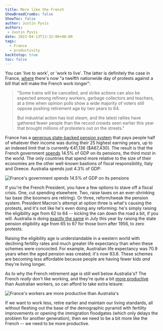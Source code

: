 ```yaml
---
title: More like the French
ShowBreadCrumbs: false
ShowToc: false
author: Justin Pyvis
authors: 
 - Justin Pyvis
date: 2023-04-13T13:32:00+08:00
tags:
  - France
  - productivity
backtotop: true
toc: false
---
```

You can 'live to work', or 'work to live'. The latter is definitely the case in France, [where](https://www.reuters.com/world/europe/france-witness-12th-nationwide-strike-against-macrons-pension-law-2023-04-13/) there's now "a twelfth nationwide day of protests against a bill that will make the French work longer":

> "Some trains will be cancelled, and strike actions can also be expected among refinery workers, garbage collectors and teachers, at a time when opinion polls show a wide majority of voters still oppose pushing retirement age by two years to 64.
> 
> But industrial action has lost steam, and the latest rallies have gathered fewer people than the record crowds seen earlier this year that brought millions of protesters out on the streets."

France has a [generous state-backed pension system](https://www.cleiss.fr/docs/regimes/regime_france/an_3.html) that pays people half of whatever their income was during their 25 highest earning years, up to an indexed limit that is currently €41,136 ($A67,430). The result is that the French government [spends](https://data.oecd.org/socialexp/pension-spending.htm) 14.5% of GDP on its pensions, the third most in the world. The only countries that spend more relative to the size of their economies are the other well-known bastions of fiscal responsibility, Italy and Greece. Australia spends just 4.3% of GDP:

![France's government spends 14.5% of GDP on its pensions](/images/pension-spending-oecd-2020.jpg)

If you're the French President, you have a few options to stave off a fiscal crisis. One, cut spending elsewhere. Two, raise taxes on an ever-shrinking tax base (the boomers are retiring). Or three, reform/tweak the pension system. President Macron's attempt at option three is what's causing the protests, and it's not like he's even doing any reforming: he's simply raising the eligibility age from 62 to 64 -- kicking the can down the road a bit, if you will. Australia is doing [exactly the same](https://www.dss.gov.au/seniors/benefits-payments/age-pension) in July this year by raising the state pension eligibility age from 65 to 67 for those born after 1956,  to zero protests.

Raising the eligibility age is understandable in a western world with declining fertility rates and much greater life expectancy than when these schemes were concocted. For example, Australian life expectancy was 70.9 years when the aged pension was created; it's now 83.8. These schemes are becoming less affordable because people are having fewer kids *and* they're living longer.

As to why the French retirement age is still well below Australia's? The French *really* don't like working, and they're quite a bit [more productive](https://www.pc.gov.au/inquiries/completed/productivity/interim1-key-to-prosperity) than Australian workers, so can afford to take extra leisure:

![France's workers are more productive than Australia's](/images/labour-productivity-2017.jpg)

If we want to work less, retire earlier and maintain our living standards, all without fleshing out the base of the demographic pyramid with fertility improvements or opening the immigration floodgates (which only delays the problem for another generation), then we need to be a bit more like the French -- we need to be more productive.